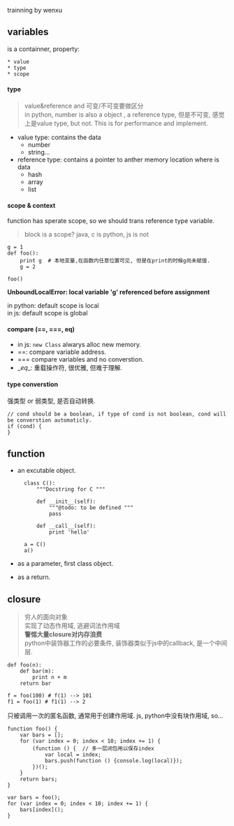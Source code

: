 trainning by wenxu

## variables
is a containner, property:

    * value
    * type
    * scope

#### type

> value&reference and 可变/不可变要做区分  
> in python, number is also a object , a reference type, 但是不可变, 感觉上是value type, but not. This is for performance and implement.

* value type: contains the data
    * number
    * string...
* reference type: contains a pointer to anther memory location where is data
    * hash
    * array
    * list

#### scope & context
function has sperate scope, so we should trans reference type variable.

> block is a scope?
> java, c is
> python, js is not

    g = 1                                                                           def foo():
        print g  # 本地变量,在函数内任意位置可见, 但是在print的时候g尚未赋值.
        g = 2

    foo() 

**UnboundLocalError: local variable 'g' referenced before assignment**

in python: default scope is local  
in js: default scope is global

#### compare (==, ===, __eq__)
* in js: `new Class` alwarys alloc new memory.  
* ==: compare variable address.  
* === compare variables and no converstion.  
* \__eq__: 重载操作符, 很优雅, 但难于理解.

#### type converstion
强类型 or 弱类型, 是否自动转换.

    // cond should be a boolean, if type of cond is not boolean, cond will be converstion automaticly.
    if (cond) {  
    }


## function
* an excutable object.
    
        class C():
            """Docstring for C """

            def __init__(self):
                """@todo: to be defined """
                pass

            def __call__(self):
                print 'hello'

        a = C()
        a()

* as a parameter, first class object.
* as a return.

## closure
> 穷人的面向对象  
> 实现了动态作用域,  逃避词法作用域  
> **警惕大量closure对内存浪费**  
> python中装饰器工作的必要条件, 装饰器类似于js中的callback, 是一个中间层.

    def foo(n):
        def bar(m):
            print n + m
        return bar

    f = foo(100) # f(1) --> 101
    f1 = foo(1) # f1(1) --> 2

只被调用一次的匿名函数, 通常用于创建作用域. js, python中没有块作用域, so...

    function foo() {
        var bars = [];
        for (var index = 0; index < 10; index += 1) {
            (function () {  // 多一层闭包用以保存index
                var local = index;
                bars.push(function () {console.log(local)});
            })();
        }
        return bars;
    }

    var bars = foo();
    for (var index = 0; index < 10; index += 1) {
        bars[index]();
    }
